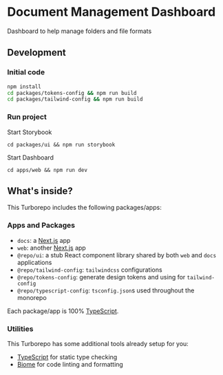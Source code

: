 # Document Management Dashboard

Dashboard to help manage folders and file formats

## Development

### Initial code

```sh
npm install
cd packages/tokens-config && npm run build
cd packages/tailwind-config && npm run build
```

### Run project

Start Storybook

```shell
cd packages/ui && npm run storybook
```

Start Dashboard

```shell
cd apps/web && npm run dev
```

## What's inside?

This Turborepo includes the following packages/apps:

### Apps and Packages

- `docs`: a [Next.js](https://nextjs.org/) app
- `web`: another [Next.js](https://nextjs.org/) app
- `@repo/ui`: a stub React component library shared by both `web` and `docs` applications
- `@repo/tailwind-config`: `tailwindcss` configurations
- `@repo/tokens-config`: generate design tokens and using for `tailwind-config`
- `@repo/typescript-config`: `tsconfig.json`s used throughout the monorepo

Each package/app is 100% [TypeScript](https://www.typescriptlang.org/).

### Utilities

This Turborepo has some additional tools already setup for you:

- [TypeScript](https://www.typescriptlang.org/) for static type checking
- [Biome](https://biomejs.dev/) for code linting and formatting
